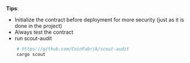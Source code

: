 **Tips**:
- Initialize the contract before deployment for more security (just as it is done in the project)
- Always test the contract
- run scout-audit
```sh
    # https://github.com/CoinFabrik/scout-audit
    cargo scout
```
